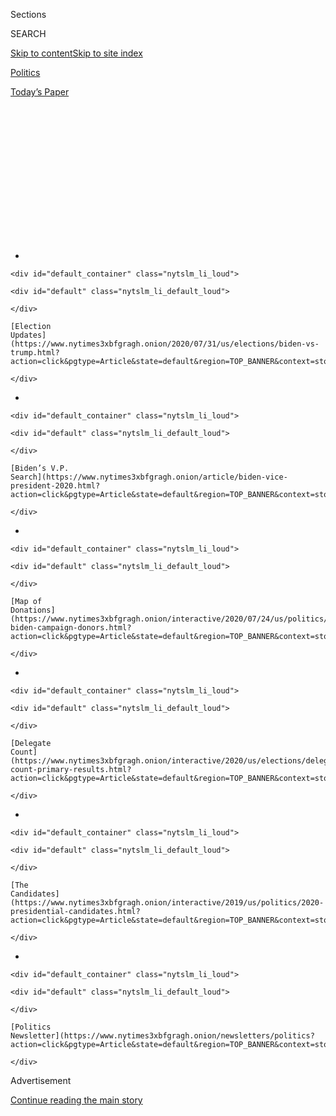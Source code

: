 <div id="app">

<div>

<div>

<div>

<div class="NYTAppHideMasthead css-1q2w90k e1suatyy0">

<div class="section css-ui9rw0 e1suatyy2">

<div class="css-eph4ug er09x8g0">

<div class="css-6n7j50">

</div>

<span class="css-1dv1kvn">Sections</span>

<div class="css-10488qs">

<span class="css-1dv1kvn">SEARCH</span>

</div>

[Skip to content](#site-content)[Skip to site
index](#site-index)

</div>

<div id="masthead-section-label" class="css-1wr3we4 eaxe0e00">

[Politics](https://www.nytimes3xbfgragh.onion/section/politics)

</div>

<div class="css-10698na e1huz5gh0">

</div>

</div>

<div id="masthead-bar-one" class="section hasLinks css-15hmgas e1csuq9d3">

<div class="css-uqyvli e1csuq9d0">

</div>

<div class="css-1uqjmks e1csuq9d1">

</div>

<div class="css-9e9ivx">

[](https://myaccount.nytimes3xbfgragh.onion/auth/login?response_type=cookie&client_id=vi)

</div>

<div class="css-1bvtpon e1csuq9d2">

[Today’s
Paper](https://www.nytimes3xbfgragh.onion/section/todayspaper)

</div>

</div>

</div>

</div>

<div data-aria-hidden="false">

<div id="site-content" data-role="main">

<div>

<div class="css-1aor85t" style="opacity:0.000000001;z-index:-1;visibility:hidden">

<div class="css-1hqnpie">

<div class="css-epjblv">

<span class="css-17xtcya">[Politics](/section/politics)</span><span class="css-x15j1o">|</span><span class="css-fwqvlz">Elizabeth
Warren’s Evolution on Race Brought Her
Here</span>

</div>

<div class="css-k008qs">

<div class="css-1iwv8en">

<span class="css-18z7m18"></span>

<div>

</div>

</div>

<span class="css-1n6z4y">https://nyti.ms/30jHfxS</span>

<div class="css-1705lsu">

<div class="css-4xjgmj">

<div class="css-4skfbu" data-role="toolbar" data-aria-label="Social Media Share buttons, Save button, and Comments Panel with current comment count" data-testid="share-tools">

  - 
  - 
  - 
  - 
    
    <div class="css-6n7j50">
    
    </div>

  - 

</div>

</div>

</div>

</div>

</div>

</div>

<div id="NYT_TOP_BANNER_REGION" class="css-13pd83m">

<div>

<div id="styln-elections-notifications-menu" class="section interactive-content interactive-size-medium css-1edisqu">

<div class="css-17ih8de interactive-body">

<div class="nytslm_innerContainer" data-aria-live="polite">

<div class="nytslm_title">

</div>

  - 
    
    <div id="default_container" class="nytslm_li_loud">
    
    <div id="default" class="nytslm_li_default_loud">
    
    </div>
    
    [Election
    Updates](https://www.nytimes3xbfgragh.onion/2020/07/31/us/elections/biden-vs-trump.html?action=click&pgtype=Article&state=default&region=TOP_BANNER&context=storylines_menu)
    
    </div>

  - 
    
    <div id="default_container" class="nytslm_li_loud">
    
    <div id="default" class="nytslm_li_default_loud">
    
    </div>
    
    [Biden’s V.P.
    Search](https://www.nytimes3xbfgragh.onion/article/biden-vice-president-2020.html?action=click&pgtype=Article&state=default&region=TOP_BANNER&context=storylines_menu)
    
    </div>

  - 
    
    <div id="default_container" class="nytslm_li_loud">
    
    <div id="default" class="nytslm_li_default_loud">
    
    </div>
    
    [Map of
    Donations](https://www.nytimes3xbfgragh.onion/interactive/2020/07/24/us/politics/trump-biden-campaign-donors.html?action=click&pgtype=Article&state=default&region=TOP_BANNER&context=storylines_menu)
    
    </div>

  - 
    
    <div id="default_container" class="nytslm_li_loud">
    
    <div id="default" class="nytslm_li_default_loud">
    
    </div>
    
    [Delegate
    Count](https://www.nytimes3xbfgragh.onion/interactive/2020/us/elections/delegate-count-primary-results.html?action=click&pgtype=Article&state=default&region=TOP_BANNER&context=storylines_menu)
    
    </div>

  - 
    
    <div id="default_container" class="nytslm_li_loud">
    
    <div id="default" class="nytslm_li_default_loud">
    
    </div>
    
    [The
    Candidates](https://www.nytimes3xbfgragh.onion/interactive/2019/us/politics/2020-presidential-candidates.html?action=click&pgtype=Article&state=default&region=TOP_BANNER&context=storylines_menu)
    
    </div>

  - 
    
    <div id="default_container" class="nytslm_li_loud">
    
    <div id="default" class="nytslm_li_default_loud">
    
    </div>
    
    [Politics
    Newsletter](https://www.nytimes3xbfgragh.onion/newsletters/politics?action=click&pgtype=Article&state=default&region=TOP_BANNER&context=storylines_menu)
    
    </div>

</div>

</div>

</div>

</div>

</div>

<div id="top-wrapper" class="css-1sy8kpn">

<div id="top-slug" class="css-l9onyx">

Advertisement

</div>

[Continue reading the main
story](#after-top)

<div class="ad top-wrapper" style="text-align:center;height:100%;display:block;min-height:250px">

<div id="top" class="place-ad" data-position="top" data-size-key="top">

</div>

</div>

<div id="after-top">

</div>

</div>

<div>

<div id="sponsor-wrapper" class="css-1hyfx7x">

<div id="sponsor-slug" class="css-19vbshk">

Supported by

</div>

[Continue reading the main
story](#after-sponsor)

<div id="sponsor" class="ad sponsor-wrapper" style="text-align:center;height:100%;display:block">

</div>

<div id="after-sponsor">

</div>

</div>

<div class="css-186x18t">

</div>

<div class="css-1vkm6nb ehdk2mb0">

# Elizabeth Warren’s Evolution on Race Brought Her Here

</div>

Ms. Warren, a racially progressive politician, is the only white woman
still under serious consideration to become Joe Biden’s running mate.

<div class="css-79elbk" data-testid="photoviewer-wrapper">

<div class="css-z3e15g" data-testid="photoviewer-wrapper-hidden">

</div>

<div class="css-1a48zt4 ehw59r15" data-testid="photoviewer-children">

![<span class="css-16f3y1r e13ogyst0" data-aria-hidden="true">Senator
Elizabeth Warren at a presidential campaign event in February. She made
tackling racial disparities a central part of her political
mission.</span><span class="css-cnj6d5 e1z0qqy90" itemprop="copyrightHolder"><span class="css-1ly73wi e1tej78p0">Credit...</span><span><span>Ruth
Fremson/The New York
Times</span></span></span>](https://static01.graylady3jvrrxbe.onion/images/2020/08/03/us/politics/03warren-race1/merlin_169475661_56e5eb41-8da5-4976-93c0-02227d8ec7cd-articleLarge.jpg?quality=75&auto=webp&disable=upscale)

</div>

</div>

<div class="css-18e8msd">

<div class="css-pdw9fk epjyd6m0">

<div class="css-1txwxcy ey68jwv0" data-aria-hidden="true">

[![Lisa
Lerer](https://static01.graylady3jvrrxbe.onion/images/2018/09/11/us/politics/author-lisa-lerer/lisa-lerer-headshot-thumbLarge.png
"Lisa Lerer")](https://www.nytimes3xbfgragh.onion/by/lisa-lerer)[![Sydney
Ember](https://static01.graylady3jvrrxbe.onion/images/2018/06/12/multimedia/author-sydney-ember/author-sydney-ember-thumbLarge.png
"Sydney Ember")](https://www.nytimes3xbfgragh.onion/by/sydney-ember)

</div>

<div class="css-1baulvz">

By [<span class="css-1baulvz" itemprop="name">Lisa
Lerer</span>](https://www.nytimes3xbfgragh.onion/by/lisa-lerer) and
[<span class="css-1baulvz last-byline" itemprop="name">Sydney
Ember</span>](https://www.nytimes3xbfgragh.onion/by/sydney-ember)

</div>

</div>

  - 
    
    <div class="css-ld3wwf e16638kd2">
    
    Aug. 2, 2020Updated <span class="css-epvm6">11:01 p.m.
    ET</span>
    
    </div>

  - 
    
    <div class="css-4xjgmj">
    
    <div class="css-pvvomx" data-role="toolbar" data-aria-label="Social Media Share buttons, Save button, and Comments Panel with current comment count" data-testid="share-tools">
    
      - 
      - 
      - 
      - 
        
        <div class="css-6n7j50">
        
        </div>
    
      - 
    
    </div>
    
    </div>

</div>

</div>

<div class="section meteredContent css-1r7ky0e" name="articleBody" itemprop="articleBody">

<div class="css-1fanzo5 StoryBodyCompanionColumn">

<div class="css-53u6y8">

When Liz Herring arrived at George Washington University as a freshman
in 1966, she entered a capital city in the throes of the civil rights
movement. Just three years after a quarter-million people had crowded
the National Mall to hear the Rev. Dr. Martin Luther King Jr., Congress
was debating civil rights legislation as violent protests continued
across the country.

Yet, little of that political unrest reached Kappa Alpha Theta, the
all-white sorority the future senator from Massachusetts would soon
pledge. Yearbook photos show Ms. Herring in a group of smiling young
women, corsages pinned to their white dresses, hair perfectly flipped up
at the ends.

The young Ms. Herring, who fought her mother to attend college away from
her conservative hometown, went to rush parties and meetings, charity
events and the annual “goat show,” a sketch comedy performance for all
of the Greek organizations, where a master of ceremonies defended
sororities as a “unifying force” for the school. No Black woman had ever
been offered acceptance into any of the sororities on campus.

More than half a century later, the young college coed, who now goes by
Senator Elizabeth Warren, led the charge in Congress to require the
Pentagon to rename bases that honor Confederate military leaders. She
spent much of her time on the campaign trail during the Democratic
primary campaign talking about the racial wealth gap and systemic
discrimination, and [proposing
plans](https://www.nytimes3xbfgragh.onion/2019/06/10/us/politics/elizabeth-warren-2020-policies-platform.html)
on housing, maternal mortality, child care and other issues, which had
an explicit focus on racial justice.

</div>

</div>

<div class="css-1fanzo5 StoryBodyCompanionColumn">

<div class="css-53u6y8">

She has emerged, according to activists and organizers, as one of the
most racially progressive white politicians in the country.

She’s also the only white woman still under serious consideration to
become [Joseph R. Biden
Jr.](https://www.nytimes3xbfgragh.onion/interactive/2020/us/elections/joe-biden.html)’s
running mate, at a time when some Democratic leaders are pushing for
more racial representation on their ticket.

“She did the work and continues to do the work,” said Angela Peoples,
the director of Black Womxn For, who recently co-wrote [an
op-ed](https://www.washingtonpost.com/outlook/2020/07/15/biden-black-women-warren-running-mate/)
urging Mr. Biden to select Ms. Warren as his running mate over several
Black women. “That’s the model that I would love to see other Democrats
follow.”

In many ways, Ms. Warren’s evolution on issues of race is a preview of
the journey many white liberals are on now. In the past
decade,<span class="css-8l6xbc evw5hdy0"> </span>Democrats have been
moving steadily to the left on racial equality and criminal justice.
That shift became a leap after the death of George Floyd in police
custody in late May, with majorities of Democratic voters now expressing
support for the Black Lives Matter movement.

Ms. Warren wasn’t always outspoken on the specific cause of racial
justice. For much of her academic career and even after she entered
politics, she remained most vocal on the central cause of her career,
economic inequality as it affects all Americans. Her most politically
defining misstep was over an issue of race, when she took a DNA test to
demonstrate her purported Native American heritage and a backlash
followed.

</div>

</div>

<div class="css-1fanzo5 StoryBodyCompanionColumn">

<div class="css-53u6y8">

Allies say her awakening traces the arc of much of her life, with the
beginnings of a worldview coalescing when she was a student at Rutgers
Law School in Newark, where racial unrest several years earlier had
turned the institution into a hub of civil rights activism. As a law
professor, her work on bankruptcy illuminated the systemic barriers
Black Americans face and helped convince Ms. Warren that race was
intimately intertwined with inequality. As a presidential candidate, she
made tackling racial disparities a central part of her mission.

Some Black strategists and officials attribute Ms. Warren’s changing
focus to political opportunism, saying she started speaking about racial
justice only as she began expanding her national profile. Her embrace of
issues of race and equality during the primary campaign failed to
resonate with many Black voters, even as prominent racial justice
activists showered her with support.

Ms. Warren declined to comment for this article.

“Her evolution is great, but her evolution is one of convenience,” said
Bakari Sellers, a former South Carolina State legislator and a supporter
of Senator Kamala Harris, a rival for the vice-presidential nomination.
“A lot of people find stuff when you’re running for president.”

Yet as Democrats cast their eyes toward winning back the White House,
some activists see Ms. Warren’s journey — from a segregated high school
in Oklahoma City to racial justice fighter — as a political template in
a country that is shifting rapidly on issues of racial equity. In her
life, there is a way to understand the journey of some other white
Democrats, who may find their views on race shifting far from those they
learned in their youth.

</div>

</div>

<div class="css-79elbk" data-testid="photoviewer-wrapper">

<div class="css-z3e15g" data-testid="photoviewer-wrapper-hidden">

</div>

<div class="css-1a48zt4 ehw59r15" data-testid="photoviewer-children">

![<span class="css-16f3y1r e13ogyst0" data-aria-hidden="true">Ms. Warren
attended Northwest Classen High School in Oklahoma
City. </span><span class="css-cnj6d5 e1z0qqy90" itemprop="copyrightHolder"><span class="css-1ly73wi e1tej78p0">Credit...</span><span>Nick
Oxford for The New York
Times</span></span>](https://static01.graylady3jvrrxbe.onion/images/2020/07/31/us/politics/00Warren-race2/merlin_156446115_bb7787d1-e959-4ba7-864f-12d31614c1e0-articleLarge.jpg?quality=75&auto=webp&disable=upscale)

</div>

</div>

<div class="css-1fanzo5 StoryBodyCompanionColumn">

<div class="css-53u6y8">

## Not ‘one person of color’ anywhere

As a student at Northwest Classen High School, Ms. Warren’s world was an
overwhelmingly white one. Located in an affluent area of Oklahoma City,
the school was an embodiment of the kind of segregation created by
decades of discriminatory housing
practices.

<div id="NYT_MAIN_CONTENT_1_REGION" class="css-9tf9ac">

<div>

<div id="styln-nfldraft-updates-block" class="section interactive-content interactive-size-medium css-1ftcdic">

<div class="css-17ih8de interactive-body">

<div id="styln-briefing-block" data-asset-id="">

<div class="briefing-block-header-section">

# [Latest Updates: 2020 Election](https://www.nytimes3xbfgragh.onion/2020/07/31/us/elections/biden-vs-trump.html?action=click&pgtype=Article&state=default&region=MAIN_CONTENT_1&context=storylines_live_updates)

<div class="briefing-block-ts">

Updated 2020-08-01T01:26:45.732Z

</div>

</div>

  - [Kamala Harris, a top vice-presidential contender, confronts double
    standards.](https://www.nytimes3xbfgragh.onion/2020/07/31/us/elections/biden-vs-trump.html?action=click&pgtype=Article&state=default&region=MAIN_CONTENT_1&context=storylines_live_updates#link-29fdff45)
  - [Karen Bass and Susan Rice are rising on Biden’s vice-presidential
    shortlist.](https://www.nytimes3xbfgragh.onion/2020/07/31/us/elections/biden-vs-trump.html?action=click&pgtype=Article&state=default&region=MAIN_CONTENT_1&context=storylines_live_updates#link-13ec3d9c)
  - [Trump says Russian bounties to kill U.S. troops ‘never took
    place.’](https://www.nytimes3xbfgragh.onion/2020/07/31/us/elections/biden-vs-trump.html?action=click&pgtype=Article&state=default&region=MAIN_CONTENT_1&context=storylines_live_updates#link-49e9a016)

<div class="briefing-block-footer">

<div class="briefing-block-footer-meta">

[See more
updates](https://www.nytimes3xbfgragh.onion/2020/07/31/us/elections/biden-vs-trump.html?action=click&pgtype=Article&state=default&region=MAIN_CONTENT_1&context=storylines_live_updates)

</div>

</div>

</div>

</div>

</div>

</div>

</div>

Of the thousands of students, only a handful were Black, according to
former students and teachers. The first few Black faculty members,
including [Clara
Luper](https://okdemocrats.org/oklahoma-black-history-heroes-clara-luper/),
a noted local civil rights activist, wouldn’t arrive until two years
after Ms. Warren graduated. In a speech years
[later](https://www.youtube.com/watch?v=dBMem0grMv8&t=18s.), Ms. Luper
recalled protests outside her classroom window and boys chanting racial
slurs at her in the hall.

</div>

</div>

<div class="css-1fanzo5 StoryBodyCompanionColumn">

<div class="css-53u6y8">

After Ms. Warren’s father lost his job, her family struggled to stay in
the district so their children could attend the school, considered one
of the academically strongest in the area. Friends described Ms. Warren
as conservative at the time, and don’t recall spending much time
discussing civil rights, even as protests, sit-ins and integration
efforts roiled her still largely segregated city throughout her high
school years.

Dr. Katrina Cochran, a childhood friend who would go on to become a
psychologist, said that Ms. Warren had been deeply conscious of the
stigma then associated with having a mother who worked outside the home
and that she had displayed an interest in economic inequality that would
define her career. But the topic of race didn’t often come up between
the two girls.

“It was so clearly segregated,” Dr. Cochran said, of their high school.
“I look back on it now, and there wasn’t one person of color that I
recall anywhere, except in the janitorial or kitchen staff. That’s how
we grew up.”

Ms. Warren left Oklahoma City for George Washington University eager to
expand her horizons beyond the confines of her upbringing.

“I had never seen a ballet, never been to a museum and never ridden in a
taxi,” Ms. Warren recalled in her 2014 memoir. “I’d never had a debate
partner who was Black, never known anyone from Asia, and never had a
roommate of any kind.”

As an older cousin also had, a young Ms. Warren found her way into a
sorority, pledging the Gamma Kappa chapter of Kappa Alpha Theta. The
university had been officially desegregated in 1954, when it began
admitting Black students, but the sororities on campus remained a
bastion of discrimination.

Sorority life on campuses today often remains divided by race, and
historically Black Greek organizations, founded more than a century ago
during legal segregation, can be places where Black women seek
sisterhood. (Ms. Harris joined Alpha Kappa Alpha, the oldest
historically Black sorority, as an undergraduate at Howard University
and has spoken about how meaningful it was.)

</div>

</div>

<div class="css-1fanzo5 StoryBodyCompanionColumn">

<div class="css-53u6y8">

The first Black Greek group didn’t come to George Washington until 1975.
In the late 1960s, Black students were permitted to rush sororities and
fraternities but were never accepted. The girls were greeted with a
smile, according to their accounts in the student newspaper at the time,
but then rejected — some repeatedly. Many were not informed of specific
requirements, including a recommendation letter attesting to their
“moral character” from someone in their hometown.

Greek life on campus was sheltered and exclusionary, a culture reflected
in the “goat show” that took place the year after Ms. Warren pledged her
sorority. At the event that year, in another sorority’s performance,
three students appeared[onstage in K.K.K.
hoods](https://archive.org/details/gwu_cherry_tree_1968/page/n203/mode/2up)
in a skit they said was intended as political
satire.<span class="css-8l6xbc evw5hdy0"> </span>Ms. Warren believes she
did not attend the show, according to her staff, because her debate team
was traveling to competitions out of state the same weekend.

School administrators tacitly condoned segregated Greek life, even as
the newly formed Black Student Union made desegregating sororities a top
priority.

“You know there’s not very much we can do,” Nan Webster, the president
of the Panhellenic Council, the governing body of sororities, told a
Black rushee, according to a 1968 report in the student newspaper.

When a Black woman tried to join Ms. Warren’s chapter, her membership
was voted down by a few sorority sisters who were “clearly of the
Southern attitude,” said Carol Cushing, a former Kappa.

“To my recollection, no one talked about race or civil rights,” recalled
Ms. Cushing. “As far I know, every single sorority was totally white.”

</div>

</div>

<div class="css-1fanzo5 StoryBodyCompanionColumn">

<div class="css-53u6y8">

In the spring of 1968, 200 students marched on campus to demand more
rights for Black students. By that fall, the sorority was ordered by the
university to insert a nondiscrimination clause in its bylaws. Ms.
Warren would not be there to see those changes: In the fall of 1968, she
married her high school boyfriend and transferred to the University of
Houston.

</div>

</div>

<div class="css-79elbk" data-testid="photoviewer-wrapper">

<div class="css-z3e15g" data-testid="photoviewer-wrapper-hidden">

</div>

<div class="css-1a48zt4 ehw59r15" data-testid="photoviewer-children">

<div class="css-1xdhyk6 erfvjey0">

<span class="css-1ly73wi e1tej78p0">Image</span>

<div class="css-zjzyr8">

<div data-testid="lazyimage-container" style="height:257.77777777777777px">

</div>

</div>

</div>

<span class="css-16f3y1r e13ogyst0" data-aria-hidden="true">Ms. Warren
with her parents and her daughter, Amelia, at her graduation from
Rutgers Law School in
1976.</span><span class="css-cnj6d5 e1z0qqy90" itemprop="copyrightHolder"><span class="css-1ly73wi e1tej78p0">Credit...</span><span>Elizabeth
Warren Campaign, via Associated Press</span></span>

</div>

</div>

<div class="css-1fanzo5 StoryBodyCompanionColumn">

<div class="css-53u6y8">

## ‘That was Liz’

The young Rutgers law student made his case to other members of the law
review.

Shouldn’t the all-white organization include some students of color?

“It certainly hit me at that meeting that there wasn’t one person of
color on the law review,” recalled Louis Raveson, the student who had
broached the subject. “I thought and said to my colleagues, ‘This is not
OK.’”

Mr. Raveson proposed reserving some spots for nonwhite members. “I
recall very clearly there was only one person who supported that,” he
said. “And that was Liz.”

By the time Ms. Warren began her legal studies at Rutgers Law School in
the fall of 1973, she was married, a former teacher and a mother. She
was focused on balancing her studies with caring for her young daughter
and was not as involved in civil rights activism even as she was
becoming more aware of racial inequality around her.

But on campus, the environment was changing. Six years earlier, racial
tension in Newark had exploded into days of [rioting and
rebellion](https://www.nytimes3xbfgragh.onion/2017/07/11/nyregion/newark-riots-50-years.html).
In response, the law school — which came to be known informally as the
People’s Electric Law School — created legal clinics to assist the
city’s Black residents and formed a minority student program to
increase the diversity of its student body.

“Discussions about race were everywhere at Newark and at Rutgers at that
time,” said Mr. Raveson, who is now a professor at the law school. “I
have to think that being at Rutgers and being in Newark must have had a
profound effect on Liz.”

</div>

</div>

<div class="css-1fanzo5 StoryBodyCompanionColumn">

<div class="css-53u6y8">

At the University of Houston Law Center, where she was hired as an
assistant professor in 1978, she largely focused on trying to get
tenure, said John Mixon, a retired University of Houston law professor
and a colleague of Ms. Warren’s.

“Her growth at our law school was more in the direction of trying to
find an academic theme to work with than it was in civil rights or
anything of that sort,” he said.

Her academic portfolio broadened, however, as she began delving deeper
into her academic research on consumer bankruptcy, colleagues said.

Dissatisfied with the conventional narrative — that people who went
bankrupt were victims of their own poor economic choices — she set out
to determine why people went bankrupt by analyzing data and visiting
courthouses to uncover the individual stories behind the filings. What
she found surprised her: Many families who were going bankrupt were
middle class.

And she and two colleagues at the University of Texas, Jay L. Westbrook
and Teresa A. Sullivan, made another discovery through their research
that would come to shape her views on systemic inequality. “We found
some real evidence that there were disparate impacts on people by ZIP
code that implicated race,” Mr. Westbrook said.

Stephen Burbank, a colleague of Ms. Warren’s at the University of
Pennsylvania law school who was involved in her hiring there in 1987,
saw the effect of that work.

“I believe that finding out what was happening to people, including
minorities, was very, very influential in the development of all sorts
of her views and policy positions,” he
said.

</div>

</div>

<div class="css-79elbk" data-testid="photoviewer-wrapper">

<div class="css-z3e15g" data-testid="photoviewer-wrapper-hidden">

</div>

<div class="css-1a48zt4 ehw59r15" data-testid="photoviewer-children">

<div class="css-1xdhyk6 erfvjey0">

<span class="css-1ly73wi e1tej78p0">Image</span>

<div class="css-zjzyr8">

<div data-testid="lazyimage-container" style="height:257.77777777777777px">

</div>

</div>

</div>

<span class="css-16f3y1r e13ogyst0" data-aria-hidden="true">Ms. Warren
and her husband, Bruce, walked through a Black Lives Matter protest near
the White House in
June.</span><span class="css-cnj6d5 e1z0qqy90" itemprop="copyrightHolder"><span class="css-1ly73wi e1tej78p0">Credit...</span><span>Erin
Schaff/The New York Times</span></span>

</div>

</div>

<div class="css-1fanzo5 StoryBodyCompanionColumn">

<div class="css-53u6y8">

## Reflecting the ‘diversity of America’

When Ms. Warren arrived at Harvard Law School in the 1990s, the school
was undergoing something of an evolution. Students were battling the
institution over racial and cultural diversity on the faculty and had
even recently [sued the
school](https://www.nytimes3xbfgragh.onion/1992/03/06/archives/battling-harvard-law-over-diversity.html),
contending that its hiring practices were discriminatory.

On campus, Ms. Warren was a popular and demanding teacher. David
Wilkins, a former colleague of hers, recalled that she joined the
admissions committee — generally considered unglamorous — where she
pushed to make Harvard a law school that “reflected the diversity of
America.”

She also became a mentor to young female law students. One woman,
Chrystin Ondersma, who is now a law professor at Rutgers, said she had
applied to Harvard with the goal of studying critical race theory and
gender studies, and she remembered meeting with Ms. Warren to discuss
her interests. “If you really care about gender justice and racial
justice, then you really need to focus on bankruptcy and commercial
law,” Ms. Warren responded.

It was in those years at Harvard that Ms. Warren’s reputation as an
expert on the intersection of race and economics grew. She also
[switched her political party
affiliation](https://www.nytimes3xbfgragh.onion/2019/08/25/us/politics/elizabeth-warren-republican-history.html),
in 1996, from Republican to Democrat.

As Congress debated bankruptcy legislation, Ms. Warren became a pro bono
adviser for Wade Henderson, then-head of the N.A.A.C.P.’s Washington
office and a fellow graduate of Rutgers Law School. Even then, Mr.
Henderson was impressed by Ms. Warren’s understanding of the role race
plays in economic inequality, he recalled.

When she testified before the Senate Judiciary Committee about the bill
in 1999, Ms. Warren argued that Black and Hispanic homeowners would be
disproportionally harmed by the legislation.

</div>

</div>

<div class="css-1fanzo5 StoryBodyCompanionColumn">

<div class="css-53u6y8">

“She already had a sensitivity to those issues that had been honed in
other places,” said Mr. Henderson, the former president of the
Leadership Conference on Civil and Human Rights.

In 2004, Ms. Warren was invited to speak at a symposium on critical race
theory at Washington & Lee University in Lexington, Va. The symposium’s
organizer, Dorothy A. Brown, an expert on race and tax, wanted to have a
symposium “that looked at areas not normally associated with systemic
racism,” she said, like corporate law and bankruptcy.

When Ms. Warren agreed to come, Ms. Brown said, “I was over the moon.”
She recalled in particular that Ms. Warren had spoken about how Black
college graduates were more likely to file for bankruptcy, because of
the student debt they carried.

“When she presented, she freaked everybody out with her research,” Ms.
Brown said. “She blew us all away.”

Ms. Warren would publish an academic paper that fall, “The Economics of
Race: When Making It to the Middle Is Not Enough,” in a volume connected
to the symposium.

In her own paper, Ms. Brown wrote that the volume “makes a genuine
contribution to the literature by creating the space for scholars who
have not previously written about or explored issues of race to do so.”

The observation came with an accompanying footnote: “See, e.g.,
Elizabeth Warren.”

Kitty Bennett contributed
research.

</div>

</div>

<div>

</div>

</div>

<div>

</div>

<div>

</div>

<div id="NYT_BELOW_MAIN_CONTENT_REGION">

<div>

<div id="STLYN_guide_v1_STYLN_guide_a" class="section css-l08pwh interactive-content interactive-size-medium">

<div class="css-17ih8de interactive-body">

<div class="g-story g-freebird g-max-limit" data-preview-slug="styln-scroll-guide">

</div>

<div id="g-electionguide-id" class="g-electionguide">

<div class="g-electionguide-container">

<div class="g-electionguide-wrapper">

<div class="g-electionguide-logo">

</div>

# Our 2020 Election Guide

Updated July 31, 2020

  - 
    
    -----
    
    ## The Latest
    
      - President Trump’s assault on the Postal Service is intersecting
        with his attacks on mail-in voting. [Voting rights groups say it
        is a recipe for
        disaster.](https://www.nytimes3xbfgragh.onion/2020/07/31/us/politics/trump-usps-mail-delays.html?action=click&pgtype=Article&state=default&region=BELOW_MAIN_CONTENT&context=storylines_guide)

  - 
    
    -----
    
    ## Biden’s V.P. Search
    
      - [Here are 13
        women](https://www.nytimes3xbfgragh.onion/article/biden-vice-president-2020.html?action=click&pgtype=Article&state=default&region=BELOW_MAIN_CONTENT&context=storylines_guide)
        who have been under consideration to be Joe Biden’s running
        mate, and why each might be chosen — and might not be.

  - 
    
    -----
    
    ## Keep Up With Our Coverage
    
      - Get an
        [email](https://www.nytimes3xbfgragh.onion/newsletters/politics?action=click&pgtype=Article&state=default&region=BELOW_MAIN_CONTENT&context=storylines_guide)
        recapping the day’s news
    
    <!-- end list -->
    
      - Download our mobile app on
        [iOS](https://apps.apple.com/us/app/nytimes/id284862083?ls=1&mat_click_id=5c79ae7455014fd1bd66b5610c05b8f2-20191112-16948&referrer=mat_click_id%3D5c79ae7455014fd1bd66b5610c05b8f2-20191112-16948%26link_click_id%3D722930677036718082)
        and
        [Android](http://a.localytics.com/android?id=com.nytimes.android&referrer=utm_source%3Dother_nyt_mobile_web%26utm_medium%3DWeb%2520page%26utm_term%3DGeneral%2520Mobile%2520Page%26utm_campaign%3DNYT%2520Mobile%2520General%2520Page)
        and turn on Breaking News and Politics alerts

</div>

</div>

</div>

</div>

</div>

</div>

</div>

<div>

</div>

<div>

<div id="bottom-wrapper" class="css-1ede5it">

<div id="bottom-slug" class="css-l9onyx">

Advertisement

</div>

[Continue reading the main
story](#after-bottom)

<div id="bottom" class="ad bottom-wrapper" style="text-align:center;height:100%;display:block;min-height:90px">

</div>

<div id="after-bottom">

</div>

</div>

</div>

</div>

</div>

## Site Index

<div>

</div>

## Site Information Navigation

  - [© <span>2020</span> <span>The New York Times
    Company</span>](https://help.nytimes3xbfgragh.onion/hc/en-us/articles/115014792127-Copyright-notice)

<!-- end list -->

  - [NYTCo](https://www.nytco.com/)
  - [Contact
    Us](https://help.nytimes3xbfgragh.onion/hc/en-us/articles/115015385887-Contact-Us)
  - [Work with us](https://www.nytco.com/careers/)
  - [Advertise](https://nytmediakit.com/)
  - [T Brand Studio](http://www.tbrandstudio.com/)
  - [Your Ad
    Choices](https://www.nytimes3xbfgragh.onion/privacy/cookie-policy#how-do-i-manage-trackers)
  - [Privacy](https://www.nytimes3xbfgragh.onion/privacy)
  - [Terms of
    Service](https://help.nytimes3xbfgragh.onion/hc/en-us/articles/115014893428-Terms-of-service)
  - [Terms of
    Sale](https://help.nytimes3xbfgragh.onion/hc/en-us/articles/115014893968-Terms-of-sale)
  - [Site
    Map](https://spiderbites.nytimes3xbfgragh.onion)
  - [Help](https://help.nytimes3xbfgragh.onion/hc/en-us)
  - [Subscriptions](https://www.nytimes3xbfgragh.onion/subscription?campaignId=37WXW)

</div>

</div>

</div>

</div>
